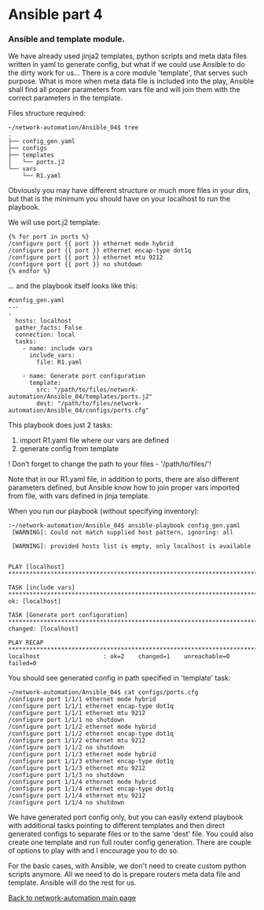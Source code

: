 # Ansible part 4

### Ansible and template module. 

We have already used jinja2 templates, python scripts and meta data files written in yaml to generate config, but what if we could use Ansible to do the dirty work for us... There is a core module 'template', that serves such purpose. What is more when meta data file is included into the play, Ansible shall find all proper parameters from vars file and will join them with the correct parameters in the template.

Files structure required:
```
~/network-automation/Ansible_04$ tree
.
├── config_gen.yaml
├── configs
├── templates
│   └── ports.j2
└── vars
    └── R1.yaml
```
Obviously you may have different structure or much more files in your dirs, but that is the minimum you should have on your localhost to run the playbook.

We will use port.j2 template:

```
{% for port in ports %}
/configure port {{ port }} ethernet mode hybrid
/configure port {{ port }} ethernet encap-type dot1q
/configure port {{ port }} ethernet mtu 9212
/configure port {{ port }} no shutdown
{% endfor %}
```

... and the playbook itself looks like this:

```
#config_gen.yaml
---
-  
  hosts: localhost
  gather_facts: False
  connection: local
  tasks:
    - name: include vars
      include_vars: 
        file: R1.yaml

    - name: Generate port configuration
      template: 
        src: "/path/to/files/network-automation/Ansible_04/templates/ports.j2"
        dest: "/path/to/files/network-automation/Ansible_04/configs/ports.cfg"
```

This playbook does just 2 tasks:
1. import R1.yaml file where our vars are defined
2. generate config from template

! Don’t forget to change the path to your files - '/path/to/files/'!

Note that in our R1.yaml file, in addition to ports, there are also different parameters defined, but Ansible know how to join proper vars imported from file, with vars defined in jinja template.

When you run our playbook (without specifying inventory):

```
:~/network-automation/Ansible_04$ ansible-playbook config_gen.yaml 
 [WARNING]: Could not match supplied host pattern, ignoring: all

 [WARNING]: provided hosts list is empty, only localhost is available


PLAY [localhost] ***********************************************************************************************************************************************************************

TASK [include vars] ********************************************************************************************************************************************************************
ok: [localhost]

TASK [Generate port configuration] *****************************************************************************************************************************************************
changed: [localhost]

PLAY RECAP *****************************************************************************************************************************************************************************
localhost                  : ok=2    changed=1    unreachable=0    failed=0
```

You should see generated config in path specified in 'template' task:

```
~/network-automation/Ansible_04$ cat configs/ports.cfg 
/configure port 1/1/1 ethernet mode hybrid
/configure port 1/1/1 ethernet encap-type dot1q
/configure port 1/1/1 ethernet mtu 9212
/configure port 1/1/1 no shutdown
/configure port 1/1/2 ethernet mode hybrid
/configure port 1/1/2 ethernet encap-type dot1q
/configure port 1/1/2 ethernet mtu 9212
/configure port 1/1/2 no shutdown
/configure port 1/1/3 ethernet mode hybrid
/configure port 1/1/3 ethernet encap-type dot1q
/configure port 1/1/3 ethernet mtu 9212
/configure port 1/1/3 no shutdown
/configure port 1/1/4 ethernet mode hybrid
/configure port 1/1/4 ethernet encap-type dot1q
/configure port 1/1/4 ethernet mtu 9212
/configure port 1/1/4 no shutdown
```

We have generated port config only, but you can easily extend playbook with additional tasks pointing to different templates and then direct generated configs to separate files or to the same 'dest' file. You could also create one template and run full router config generation. There are couple of options to play with and I encourage you to do so.

For the basic cases, with Ansible, we don't need to create custom python scripts anymore. All we need to do is prepare routers meta data file and template. Ansible will do the rest for us.

[Back to network-automation main page](/../../)